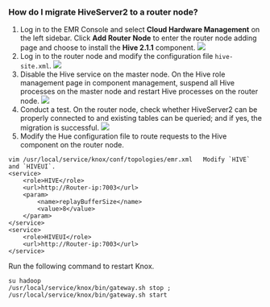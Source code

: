 ### How do I migrate HiveServer2 to a router node?
1. Log in to the EMR Console and select **Cloud Hardware Management** on the left sidebar. Click **Add Router Node** to enter the router node adding page and choose to install the **Hive 2.1.1** component.
![](https://main.qcloudimg.com/raw/d6f24f0d76260c53e9e5fbffadc98f9e.png)
2. Log in to the router node and modify the configuration file `hive-site.xml`.
 ![](https://main.qcloudimg.com/raw/0a9fdf9401f68f799db530bee95d34c0.png)
3. Disable the Hive service on the master node.
On the Hive role management page in component management, suspend all Hive processes on the master node and restart Hive processes on the router node.
![](https://main.qcloudimg.com/raw/964453733f4ef2af326fd7890380f1a0.png)
4. Conduct a test.
On the router node, check whether HiveServer2 can be properly connected to and existing tables can be queried; and if yes, the migration is successful.
![](https://main.qcloudimg.com/raw/3ffae19871f972bef3ccd8796deb2e27.png)
5. Modify the Hue configuration file to route requests to the Hive component on the router node.
```
vim /usr/local/service/knox/conf/topologies/emr.xml   Modify `HIVE` and `HIVEUI`.
<service>
    <role>HIVE</role>
    <url>http://Router-ip:7003</url>
    <param>
        <name>replayBufferSize</name>
        <value>8</value>
    </param>
</service>
<service>
    <role>HIVEUI</role>
    <url>http://Router-ip:7003</url>
</service>
```
Run the following command to restart Knox.
```
su hadoop 
/usr/local/service/knox/bin/gateway.sh stop ; /usr/local/service/knox/bin/gateway.sh start
```
